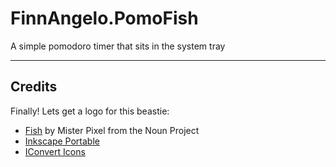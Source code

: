 FinnAngelo.PomoFish
=============

A simple pomodoro timer that sits in the system tray

-------
Credits
-------

Finally! Lets get a logo for this beastie:

* [Fish](https://thenounproject.com/term/fish/35592/) by Mister Pixel from the Noun Project
* [Inkscape Portable]()
* [IConvert Icons](https://iconverticons.com/online/)